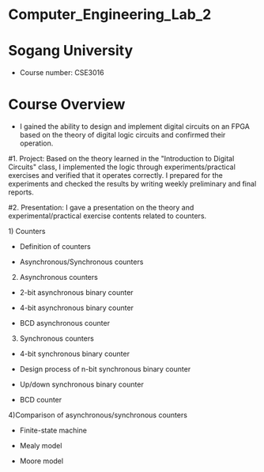 # Computer_Engineering_Lab_2
# Sogang University 
- Course number: CSE3016
# Course Overview
- I gained the ability to design and implement digital circuits on an FPGA 
based on the theory of digital logic circuits and confirmed their operation.

#1. Project: Based on the theory learned in the "Introduction to Digital Circuits" class, 
I implemented the logic through experiments/practical exercises and verified that it operates correctly. 
I prepared for the experiments and checked the results by writing weekly preliminary and final reports.

#2. Presentation: I gave a presentation on the theory and experimental/practical exercise contents related to counters.

<Table of Contents>
1) Counters

- Definition of counters

- Asynchronous/Synchronous counters

2) Asynchronous counters

- 2-bit asynchronous binary counter

- 4-bit asynchronous binary counter

- BCD asynchronous counter

3) Synchronous counters

- 4-bit synchronous binary counter

- Design process of n-bit synchronous binary counter

- Up/down synchronous binary counter

- BCD counter

4)Comparison of asynchronous/synchronous counters

- Finite-state machine

- Mealy model

- Moore model


